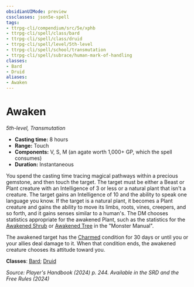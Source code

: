 ```yaml
---
obsidianUIMode: preview
cssclasses: json5e-spell
tags:
- ttrpg-cli/compendium/src/5e/xphb
- ttrpg-cli/spell/class/bard
- ttrpg-cli/spell/class/druid
- ttrpg-cli/spell/level/5th-level
- ttrpg-cli/spell/school/transmutation
- ttrpg-cli/spell/subrace/human-mark-of-handling
classes:
- Bard
- Druid
aliases:
- Awaken
---
```

# Awaken
*5th-level, Transmutation*  


- **Casting time:** 8 hours
- **Range:** Touch
- **Components:** V, S, M (an agate worth 1,000+ GP, which the spell consumes)
- **Duration:** Instantaneous

You spend the casting time tracing magical pathways within a precious gemstone, and then touch the target. The target must be either a Beast or Plant creature with an Intelligence of 3 or less or a natural plant that isn't a creature. The target gains an Intelligence of 10 and the ability to speak one language you know. If the target is a natural plant, it becomes a Plant creature and gains the ability to move its limbs, roots, vines, creepers, and so forth, and it gains senses similar to a human's. The DM chooses statistics appropriate for the awakened Plant, such as the statistics for the [Awakened Shrub](Інструменти%20ДМ/CLI/bestiary/plant/awakened-shrub-xmm.md) or [Awakened Tree](Інструменти%20ДМ/CLI/bestiary/plant/awakened-tree-xmm.md) in the "Monster Manual".

The awakened target has the [Charmed](Інструменти%20ДМ/CLI/rules/conditions.md#Charmed) condition for 30 days or until you or your allies deal damage to it. When that condition ends, the awakened creature chooses its attitude toward you.

**Classes**: [Bard](Інструменти%20ДМ/CLI/lists/list-spells-classes-bard.md); [Druid](Інструменти%20ДМ/CLI/lists/list-spells-classes-druid.md)

*Source: Player's Handbook (2024) p. 244. Available in the <span title='Systems Reference Document (5.2)'>SRD</span> and the Free Rules (2024)*